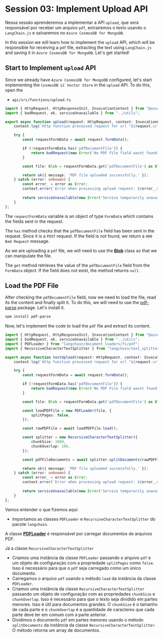 # Session 03: Implement Upload API

Nessa sessão aprenderemos a implementar a API `upload`, que será responsável por receber um arquivo `pdf`, extrairemos o texto usando o `LangChain.js` e salvaremos no `Azure CosmosDB for MongoDB`.

In this session we will learn how to implement the `upload` API, which will be responsible for receiving a `pdf` file, extracting the text using `LangChain.js` and saving it in `Azure CosmosDB for MongoDB`. Let's get started!

## Start to Implement `upload` API

Since we already have `Azure CosmosDB for MongoDB` configured, let's start implementing the `CosmosDB LC Vector Store` in the `upload` API. To do this, open the

- `api/src/functions/upload.ts`

```typescript
import { HttpRequest, HttpResponseInit, InvocationContext } from "@azure/functions";
import { badRequest, ok, serviceUnavailable } from "../utils";

export async function upload(request: HttpRequest, context: InvocationContext): Promise<HttpResponseInit> {
    context.log(`Http function processed request for url "${request.url}"`);

    try {
        const requestFormData = await request.formData();

        if (!requestFormData.has('pdfDocumentFile')) {
            return badRequest(new Error('No PDF File field wasnt found in the form data.'));
        }

        const file: Blob = requestFormData.get('pdfDocumentFile') as Blob;

        return ok({ message: 'PDF file uploaded successfully.' });
    } catch (error: unknown) {
        const error_ = error as Error;
        context.error(`Error when processing upload request: ${error_.message}`);
        
        return serviceUnavailable(new Error('Service temporarily unavailable. Please try again later.'))
    }   
};
```

The `requestFormData` variable is an object of type `FormData` which contains the fields sent in the request.

The `has` method checks that the `pdfDocumentFile` field has been sent in the request. Since it is a `POST` request. If the field is not found, we return a `400 Bad Request` message.

As we are uploading a `pdf` file, we will need to use the **[Blob](https://developer.mozilla.org/en-US/docs/Web/API/Blob)** class so that we can manipulate the file.

The `get` method retrieves the value of the `pdfDocumentFile` field from the `FormData` object. If the field does not exist, the method returns `null`.

## Load the PDF File

After checking the `pdfDocumentFile` field, now we need to load the file, read its the content and finally split it. To do this, we will need to use the [pdf-parse](https://www.npmjs.com/package/pdf-parse) package. Let's install it.

```bash
npm install pdf-parse
```

Now, let's implement the code to load the `pdf` file and extract its content.

```typescript
import { HttpRequest, HttpResponseInit, InvocationContext } from "@azure/functions";
import { badRequest, ok, serviceUnavailable } from "../utils";
import { PDFLoader } from "langchain/document_loaders/fs/pdf";
import { RecursiveCharacterTextSplitter } from "langchain/text_splitter";

export async function testUpload(request: HttpRequest, context: InvocationContext): Promise<HttpResponseInit> {
    context.log(`Http function processed request for url "${request.url}"`);

    try {
        const requestFormData = await request.formData();

        if (!requestFormData.has('pdfDocumentFile')) {
            return badRequest(new Error('No PDF File field wasnt found in the form data.'));
        }

        const file: Blob = requestFormData.get('pdfDocumentFile') as Blob;

        const loadPDFFile = new PDFLoader(file, {
            splitPages: false,
        });

        const rawPDFFile = await loadPDFFile.load();

        const splitter = new RecursiveCharacterTextSplitter({
            chunkSize: 1000,
            chunkOverlap: 100,
        });

        const pdfFileDocuments = await splitter.splitDocuments(rawPDFFile);

        return ok({ message: 'PDF file uploaded successfully.' });
    } catch (error: unknown) {
        const error_ = error as Error;
        context.error(`Error when processing upload request: ${error_.message}`);
        
        return serviceUnavailable(new Error('Service temporarily unavailable. Please try again later.'))
    }   
};
```

Vamos entender o que fizemos aqui:

- Importamos as classes `PDFLoader` e `RecursiveCharacterTextSplitter` do pacote `langchain`. 

A classe **[PDFLoader](https://api.js.langchain.com/classes/langchain_document_loaders_fs_pdf.PDFLoader.html)** é responsável por carregar documentos de arquivos PDF. 

Já a classe `RecursiveCharacterTextSplitter` 



- Criamos uma instância da classe `PDFLoader` passando o arquivo `pdf` e um objeto de configuração com a propriedade `splitPages` como `false`. Isso é necessário para que o `pdf` seja carregado como um único documento.
- Carregamos o arquivo `pdf` usando o método `load` da instância da classe `PDFLoader`.
- Criamos uma instância da classe `RecursiveCharacterTextSplitter` passando um objeto de configuração com as propriedades `chunkSize` e `chunkOverlap`. Isso é necessário para que o texto seja dividido em partes menores. Isso é útil para documentos grandes. O `chunkSize` é o tamanho de cada parte e o `chunkOverlap` é a quantidade de caracteres que cada parte deve ter em comum com a parte anterior.
- Dividimos o documento `pdf` em partes menores usando o método `splitDocuments` da instância da classe `RecursiveCharacterTextSplitter`. O método retorna um array de documentos.
